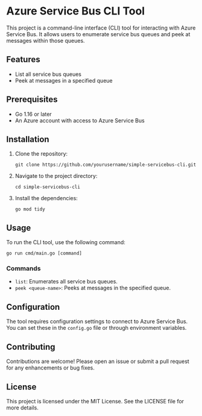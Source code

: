 # Azure Service Bus CLI Tool

This project is a command-line interface (CLI) tool for interacting with Azure Service Bus. It allows users to enumerate service bus queues and peek at messages within those queues.

## Features

- List all service bus queues
- Peek at messages in a specified queue

## Prerequisites

- Go 1.16 or later
- An Azure account with access to Azure Service Bus

## Installation

1. Clone the repository:

   ```
   git clone https://github.com/yourusername/simple-servicebus-cli.git
   ```

2. Navigate to the project directory:

   ```
   cd simple-servicebus-cli
   ```

3. Install the dependencies:

   ```
   go mod tidy
   ```

## Usage

To run the CLI tool, use the following command:

```
go run cmd/main.go [command]
```

### Commands

- `list`: Enumerates all service bus queues.
- `peek <queue-name>`: Peeks at messages in the specified queue.

## Configuration

The tool requires configuration settings to connect to Azure Service Bus. You can set these in the `config.go` file or through environment variables.

## Contributing

Contributions are welcome! Please open an issue or submit a pull request for any enhancements or bug fixes.

## License

This project is licensed under the MIT License. See the LICENSE file for more details.